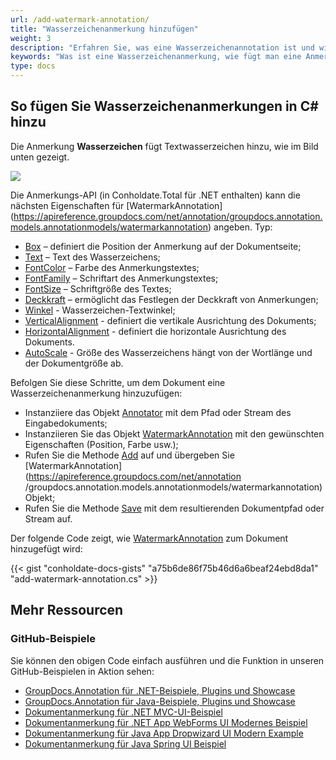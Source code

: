 ```yaml
---
url: /add-watermark-annotation/
title: "Wasserzeichenanmerkung hinzufügen"
weight: 3
description: "Erfahren Sie, was eine Wasserzeichenannotation ist und wie Sie sie mithilfe der GroupDocs.Annotation-API, die Teil von Conholdate.Total für .NET ist, programmgesteuert zu einem Dokument hinzufügen."
keywords: "Was ist eine Wasserzeichenanmerkung, wie fügt man eine Anmerkung hinzu, fügt eine Wasserzeichenanmerkung hinzu"
type: docs
---
```


## So fügen Sie Wasserzeichenanmerkungen in C# hinzu
Die Anmerkung **Wasserzeichen** fügt Textwasserzeichen hinzu, wie im Bild unten gezeigt.

![](https://docs.groupdocs.com/annotation/net/images/add-watermark-annotation.png)

Die Anmerkungs-API (in Conholdate.Total für .NET enthalten) kann die nächsten Eigenschaften für [WatermarkAnnotation] (https://apireference.groupdocs.com/net/annotation/groupdocs.annotation.models.annotationmodels/watermarkannotation) angeben. Typ:

* [Box](https://apireference.groupdocs.com/annotation/net/groupdocs.annotation.models.annotationmodels/watermarkannotation/properties/box) – definiert die Position der Anmerkung auf der Dokumentseite;
* [Text](https://apireference.groupdocs.com/annotation/net/groupdocs.annotation.models.annotationmodels/watermarkannotation/properties/text) – Text des Wasserzeichens;
* [FontColor](https://apireference.groupdocs.com/annotation/net/groupdocs.annotation.models.annotationmodels/watermarkannotation/properties/fontcolor) – Farbe des Anmerkungstextes;
* [FontFamily](https://apireference.groupdocs.com/annotation/net/groupdocs.annotation.models.annotationmodels/watermarkannotation/properties/fontfamily) – Schriftart des Anmerkungstextes;
* [FontSize](https://apireference.groupdocs.com/annotation/net/groupdocs.annotation.models.annotationmodels/watermarkannotation/properties/fontsize) – Schriftgröße des Textes;
* [Deckkraft](https://apireference.groupdocs.com/annotation/net/groupdocs.annotation.models.annotationmodels/watermarkannotation/properties/opacity) – ermöglicht das Festlegen der Deckkraft von Anmerkungen;
* [Winkel](https://apireference.groupdocs.com/annotation/net/groupdocs.annotation.models.annotationmodels/watermarkannotation/properties/angle) - Wasserzeichen-Textwinkel;
* [VerticalAlignment]() - definiert die vertikale Ausrichtung des Dokuments;
* [HorizontalAlignment]() - definiert die horizontale Ausrichtung des Dokuments.
* [AutoScale]() - Größe des Wasserzeichens hängt von der Wortlänge und der Dokumentgröße ab.

Befolgen Sie diese Schritte, um dem Dokument eine Wasserzeichenanmerkung hinzuzufügen:

* Instanziiere das Objekt [Annotator](https://apireference.groupdocs.com/net/annotation/groupdocs.annotation/annotator) mit dem Pfad oder Stream des Eingabedokuments;
* Instanziieren Sie das Objekt [WatermarkAnnotation](https://apireference.groupdocs.com/net/annotation/groupdocs.annotation.models.annotationmodels/watermarkannotation) mit den gewünschten Eigenschaften (Position, Farbe usw.);
* Rufen Sie die Methode [Add](https://apireference.groupdocs.com/net/annotation/groupdocs.annotation/annotator/methods/add) auf und übergeben Sie [WatermarkAnnotation](https://apireference.groupdocs.com/net/annotation /groupdocs.annotation.models.annotationmodels/watermarkannotation) Objekt;
* Rufen Sie die Methode [Save](https://apireference.groupdocs.com/net/annotation/groupdocs.annotation/annotator/methods/save/index) mit dem resultierenden Dokumentpfad oder Stream auf.

Der folgende Code zeigt, wie [WatermarkAnnotation](https://apireference.groupdocs.com/net/annotation/groupdocs.annotation.models.annotationmodels/watermarkannotation) zum Dokument hinzugefügt wird:


{{< gist "conholdate-docs-gists" "a75b6de86f75b46d6a6beaf24ebd8da1" "add-watermark-annotation.cs" >}}
    



## Mehr Ressourcen
### GitHub-Beispiele
Sie können den obigen Code einfach ausführen und die Funktion in unseren GitHub-Beispielen in Aktion sehen:

* [GroupDocs.Annotation für .NET-Beispiele, Plugins und Showcase](https://github.com/groupdocs-annotation/GroupDocs.Annotation-for-.NET)
* [GroupDocs.Annotation für Java-Beispiele, Plugins und Showcase](https://github.com/groupdocs-annotation/GroupDocs.Annotation-for-Java)
* [Dokumentanmerkung für .NET MVC-UI-Beispiel](https://github.com/groupdocs-annotation/GroupDocs.Annotation-for-.NET-MVC)
* [Dokumentanmerkung für .NET App WebForms UI Modernes Beispiel](https://github.com/groupdocs-annotation/GroupDocs.Annotation-for-.NET-WebForms)
* [Dokumentanmerkung für Java App Dropwizard UI Modern Example](https://github.com/groupdocs-annotation/GroupDocs.Annotation-for-Java-Dropwizard)
* [Dokumentanmerkung für Java Spring UI Beispiel](https://github.com/groupdocs-annotation/GroupDocs.Annotation-for-Java-Spring)
    





